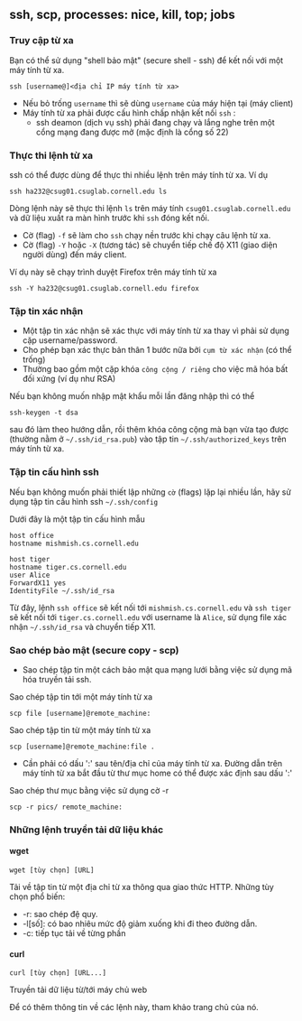 ## ssh, scp, processes: nice, kill, top; jobs

### Truy cập từ xa

Bạn có thể sử dụng "shell bảo mật" \(secure shell - ssh\) để kết nối với một máy tính từ xa.

```
ssh [username@]<địa chỉ IP máy tính từ xa>
```

* Nếu bỏ trống `username` thì sẽ dùng `username` của máy hiện tại \(máy client\)
* Máy tính từ xa phải được cấu hình chấp nhận kết nối `ssh` :
  * ssh deamon \(dịch vụ ssh\) phải đang chạy và lắng nghe trên một cổng mạng đang được mở \(mặc định là cổng số 22\)

### Thực thi lệnh từ xa

ssh có thể được dùng để thực thi nhiều lệnh trên máy tính từ xa. Ví dụ

```
ssh ha232@csug01.csuglab.cornell.edu ls
```

Dòng lệnh này sẽ thực thi lệnh `ls` trên máy tính `csug01.csuglab.cornell.edu` và dữ liệu xuất ra màn hình trước khi `ssh` đóng kết nối.

* Cờ \(flag\) `-f` sẽ làm cho `ssh` chạy nền trước khi chạy câu lệnh từ xa.
* Cờ \(flag\) `-Y` hoặc `-X` \(tương tác\) sẽ chuyển tiếp chế độ X11 \(giao diện người dùng\) đến máy client.

Ví dụ này sẽ chạy trình duyệt Firefox trên máy tính từ xa

```
ssh -Y ha232@csug01.csuglab.cornell.edu firefox
```

### Tập tin xác nhận

* Một tập tin xác nhận sẽ xác thực với máy tính từ xa thay vì phải sử dụng cặp username/password.
* Cho phép bạn xác thực bản thân 1 bước nữa bởi `cụm từ xác nhận` \(có thể trống\)
* Thường bao gồm một cặp khóa `công cộng / riêng` cho việc mã hóa bất đối xứng \(ví dụ như RSA\)

Nếu bạn không muốn nhập mật khẩu mỗi lần đăng nhập thì có thể

```
ssh-keygen -t dsa
```

sau đó làm theo hướng dẫn, rồi thêm khóa công cộng mà bạn vừa tạo được \(thường nằm ở `~/.ssh/id_rsa.pub`\) vào tập tin `~/.ssh/authorized_keys` trên máy tính từ xa.

### Tập tin cấu hình ssh

Nếu bạn không muốn phải thiết lập những `cờ` \(flags\) lặp lại nhiều lần, hãy sử dụng tập tin cấu hình ssh `~/.ssh/config`

Dưới đây là một tập tin cấu hình mẫu

```
host office
hostname mishmish.cs.cornell.edu

host tiger
hostname tiger.cs.cornell.edu
user Alice
ForwardX11 yes
IdentityFile ~/.ssh/id_rsa
```

Từ đây, lệnh `ssh office` sẽ kết nối tới `mishmish.cs.cornell.edu` và `ssh tiger` sẽ kết nối tới `tiger.cs.cornell.edu` với username là `Alice`, sử dụng file xác nhận `~/.ssh/id_rsa` và chuyển tiếp X11.

### Sao chép bảo mật \(secure copy - scp\)

* Sao chép tập tin một cách bảo mật qua mạng lưới bằng việc sử dụng mã hóa truyền tải ssh.

Sao chép tập tin tới một máy tính từ xa

```
scp file [username]@remote_machine:
```

Sao chép tập tin từ một máy tính từ xa

```
scp [username]@remote_machine:file .
```

* Cần phải có dấu ':' sau tên/địa chỉ của máy tính từ xa. Đường dẫn trên máy tính từ xa bắt đầu từ thư mục home có thể được xác định sau dấu ':'

Sao chép thư mục bằng việc sử dụng cờ -r

```
scp -r pics/ remote_machine:
```

### Những lệnh truyền tải dữ liệu khác

#### wget

```
wget [tùy chọn] [URL]
```

Tải về tập tin từ một địa chỉ từ xa thông qua giao thức HTTP. Những tùy chọn phổ biến:

* -r: sao chép đệ quy.
* -l\[số\]: có bao nhiêu mức độ giảm xuống khi đi theo đường dẫn.
* -c: tiếp tục tải về từng phần

#### curl

```
curl [tùy chọn] [URL...]
```

Truyền tải dữ liệu từ/tới máy chủ web

Để có thêm thông tin về các lệnh này, tham khảo trang chủ của nó.



